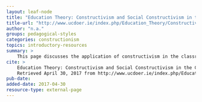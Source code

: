 ```yaml
---
layout: leaf-node
title: "Education Theory: Constructivism and Social Constructivism in the Classroom"
title-url: "http://www.ucdoer.ie/index.php/Education_Theory/Constructivism_and_Social_Constructivism_in_the_Classroom"
author: "n.a."
groups: pedagogical-styles
categories: constructionism
topics: introductory-resources
summary: >
    This page discusses the application of constructivism in the classrom.
cite: >
    Education Theory: Constructivism and Social Constructivism in the Classroom. (n.d.) Open Educational Resources of UCD Teaching and Learning, University College Dublin.
    Retrieved April 30, 2017 from http://www.ucdoer.ie/index.php/Education_Theory/Constructivism_and_Social_Constructivism_in_the_Classroom
pub-date:
added-date: 2017-04-30
resource-type: external-page
---
```

